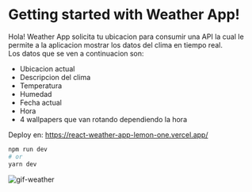 # Getting started with Weather App!

Hola! Weather App solicita tu ubicacion para consumir una API la cual le permite a la aplicacion mostrar los datos del clima en tiempo real.
<br />
Los datos que se ven a continuacion son: 
* Ubicacion actual
* Descripcion del clima
* Temperatura
* Humedad
* Fecha actual
* Hora
* 4 wallpapers que van rotando dependiendo la hora

Deploy en: https://react-weather-app-lemon-one.vercel.app/

```bash
npm run dev
# or
yarn dev
```

![gif-weather](https://github.com/martinvidela/React-Weather-App/assets/120694169/99c38028-b032-4851-82c5-6a816ec43806)


